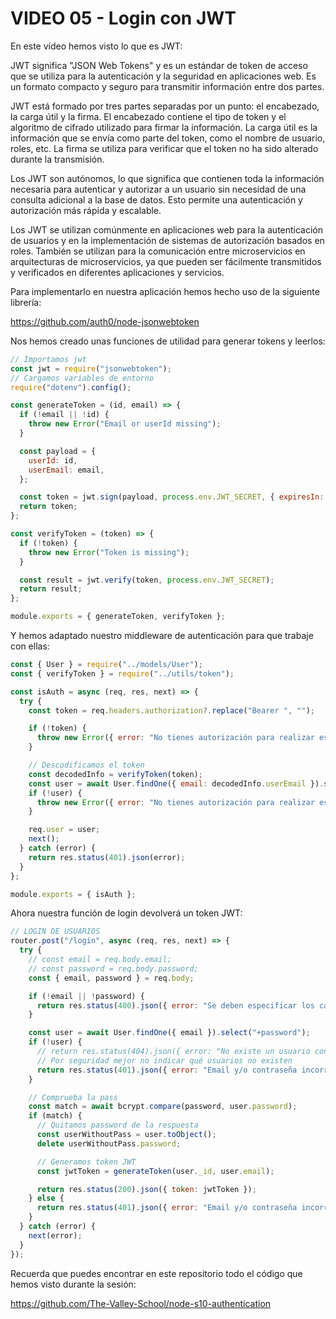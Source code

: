# VIDEO 05 - Login con JWT

En este vídeo hemos visto lo que es JWT:

JWT significa "JSON Web Tokens" y es un estándar de token de acceso que se utiliza para la autenticación y la seguridad en aplicaciones web. Es un formato compacto y seguro para transmitir información entre dos partes.

JWT está formado por tres partes separadas por un punto: el encabezado, la carga útil y la firma. El encabezado contiene el tipo de token y el algoritmo de cifrado utilizado para firmar la información. La carga útil es la información que se envía como parte del token, como el nombre de usuario, roles, etc. La firma se utiliza para verificar que el token no ha sido alterado durante la transmisión.

Los JWT son autónomos, lo que significa que contienen toda la información necesaria para autenticar y autorizar a un usuario sin necesidad de una consulta adicional a la base de datos. Esto permite una autenticación y autorización más rápida y escalable.

Los JWT se utilizan comúnmente en aplicaciones web para la autenticación de usuarios y en la implementación de sistemas de autorización basados en roles. También se utilizan para la comunicación entre microservicios en arquitecturas de microservicios, ya que pueden ser fácilmente transmitidos y verificados en diferentes aplicaciones y servicios.

Para implementarlo en nuestra aplicación hemos hecho uso de la siguiente librería:

<https://github.com/auth0/node-jsonwebtoken>

Nos hemos creado unas funciones de utilidad para generar tokens y leerlos:

```jsx
// Importamos jwt
const jwt = require("jsonwebtoken");
// Cargamos variables de entorno
require("dotenv").config();

const generateToken = (id, email) => {
  if (!email || !id) {
    throw new Error("Email or userId missing");
  }

  const payload = {
    userId: id,
    userEmail: email,
  };

  const token = jwt.sign(payload, process.env.JWT_SECRET, { expiresIn: "1d" });
  return token;
};

const verifyToken = (token) => {
  if (!token) {
    throw new Error("Token is missing");
  }

  const result = jwt.verify(token, process.env.JWT_SECRET);
  return result;
};

module.exports = { generateToken, verifyToken };
```

Y hemos adaptado nuestro middleware de autenticación para que trabaje con ellas:

```jsx
const { User } = require("../models/User");
const { verifyToken } = require("../utils/token");

const isAuth = async (req, res, next) => {
  try {
    const token = req.headers.authorization?.replace("Bearer ", "");

    if (!token) {
      throw new Error({ error: "No tienes autorización para realizar esta operación" });
    }

    // Descodificamos el token
    const decodedInfo = verifyToken(token);
    const user = await User.findOne({ email: decodedInfo.userEmail }).select("+password");
    if (!user) {
      throw new Error({ error: "No tienes autorización para realizar esta operación" });
    }

    req.user = user;
    next();
  } catch (error) {
    return res.status(401).json(error);
  }
};

module.exports = { isAuth };
```

Ahora nuestra función de login devolverá un token JWT:

```jsx
// LOGIN DE USUARIOS
router.post("/login", async (req, res, next) => {
  try {
    // const email = req.body.email;
    // const password = req.body.password;
    const { email, password } = req.body;

    if (!email || !password) {
      return res.status(400).json({ error: "Se deben especificar los campos email y password" });
    }

    const user = await User.findOne({ email }).select("+password");
    if (!user) {
      // return res.status(404).json({ error: "No existe un usuario con ese email" });
      // Por seguridad mejor no indicar qué usuarios no existen
      return res.status(401).json({ error: "Email y/o contraseña incorrectos" });
    }

    // Comprueba la pass
    const match = await bcrypt.compare(password, user.password);
    if (match) {
      // Quitamos password de la respuesta
      const userWithoutPass = user.toObject();
      delete userWithoutPass.password;

      // Generamos token JWT
      const jwtToken = generateToken(user._id, user.email);

      return res.status(200).json({ token: jwtToken });
    } else {
      return res.status(401).json({ error: "Email y/o contraseña incorrectos" });
    }
  } catch (error) {
    next(error);
  }
});
```

Recuerda que puedes encontrar en este repositorio todo el código que hemos visto durante la sesión:

<https://github.com/The-Valley-School/node-s10-authentication>
